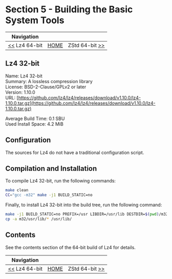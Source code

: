 # Section 5 - Building the Basic System Tools

| Navigation |||
| --- | --- | ---: |
| [<<](./Lz464bit.md) Lz4 64-bit | [HOME](../README.md) | ZStd 64-bit [>>](./ZStd64bit.md) |

## Lz4 32-bit

Name: Lz4 32-bit<br />
Summary: A lossless compression library<br />
License: BSD-2-Clause/GPLv2 or later<br />
Version: 1.10.0<br />
URL: [https://github.com/lz4/lz4/releases/download/v1.10.0/lz4-1.10.0.tar.gz](https://github.com/lz4/lz4/releases/download/v1.10.0/lz4-1.10.0.tar.gz)<br />

Average Build Time: 0.1 SBU<br />
Used Install Space: 4.2 MiB<br />

## Configuration

The sources for Lz4 do not have a traditional configuration script.

## Compilation and Installation

To compile Lz4 32-bit, run the following commands:

```bash
make clean
CC="gcc -m32" make -j1 BUILD_STATIC=no
```

Finally, to install Lz4 32-bit into the build tree, run the following command:

```bash
make -j1 BUILD_STATIC=no PREFIX=/usr LIBDIR=/usr/lib DESTDIR=$(pwd)/m32 install &&
cp -a m32/usr/lib/* /usr/lib/
```

## Contents

See the contents section of the 64-bit build of Lz4 for details.

| Navigation |||
| --- | --- | ---: |
| [<<](./Lz464bit.md) Lz4 64-bit | [HOME](../README.md) | ZStd 64-bit [>>](./ZStd64bit.md) |
